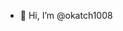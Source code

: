 - 👋 Hi, I’m @okatch1008


<!---
okatch1008/okatch1008 is a ✨ special ✨ repository because its `README.md` (this file) appears on your GitHub profile.
You can click the Preview link to take a look at your changes.
--->

